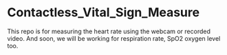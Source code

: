 # Contactless_Vital_Sign_Measure
This repo is for measuring the heart rate using the webcam or recorded video. And soon, we will be working for respiration rate, SpO2 oxygen level too.
